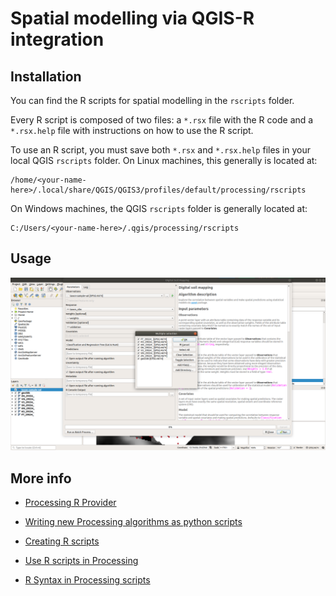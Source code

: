 # Spatial modelling via QGIS-R integration 

## Installation

You can find the R scripts for spatial modelling in the `rscripts` folder.

Every R script is composed of two files: a `*.rsx` file with the R code and a `*.rsx.help` file with instructions on how to use the R script.

To use an R script, you must save both `*.rsx` and `*.rsx.help` files in your local QGIS `rscripts` folder. On Linux machines, this generally is located at:

```
/home/<your-name-here>/.local/share/QGIS/QGIS3/profiles/default/processing/rscripts
```

On Windows machines, the QGIS `rscripts` folder is generally located at:

```
C:/Users/<your-name-here>/.qgis/processing/rscripts
```

## Usage

![GUI](img/gui.png)


## More info

* [Processing R Provider](https://north-road.github.io/qgis-processing-r/)

* [Writing new Processing algorithms as python scripts](https://docs.qgis.org/2.18/en/docs/user_manual/processing/scripts.html)

* [Creating R scripts](https://docs.qgis.org/2.18/en/docs/user_manual/processing/3rdParty.html#r-creating-r-scripts)

* [Use R scripts in Processing](https://docs.qgis.org/2.18/en/docs/training_manual/processing/r_intro.html)

* [R Syntax in Processing scripts](https://docs.qgis.org/2.18/en/docs/training_manual/processing/r_syntax.html#r-syntax)
